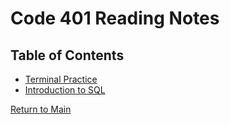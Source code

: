 # Code 401 Reading Notes

## Table of Contents

- [Terminal Practice](https://rogermreyes.github.io/Reading-Notes/terminal-practice)
- [Introduction to SQL](https://rogermreyes.github.io/Reading-Notes/introduction-to-SQL)

[Return to Main](https://rogermreyes.github.io/Reading-Notes)